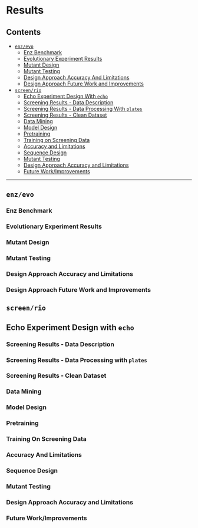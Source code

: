 # Results 

## Contents
-  [`enz/evo`](#Enzevo)
	-  [Enz Benchmark](#Enzbench)
	-  [Evolutionary Experiment Results](#Evo)
	-  [Mutant Design](#Mutantdesign)
	-  [Mutant Testing](#Mutanttesting)
	-  [Design Approach Accuracy And Limitations](#accuracylimitations)
	-  [Design Approach Future Work and Improvements](#enzfuture)
-  [`screen/rio`](#rio)
	-  [Echo Experiment Design With `echo`](#echo)
	-  [Screening Results - Data Description](#screeningdata)
	-  [Screening Results - Data Processing With `plates`](#screeningdataprocessing)
	-  [Screening Results - Clean Dataset](#cleandata)
	-  [Data Mining](#datamining)
	-  [Model Design](#model)
	-  [Pretraining](#pretraining)
	-  [Training on Screening Data](#training)
	-  [Accuracy and Limitations](#modeleval)
	-  [Sequence Design](#modelseqdesign)
	-  [Mutant Testing](#riomutants)
	-  [Design Approach Accuracy and Limitations](#riotechniqueeval)
	-  [Future Work/Improvements](#riofuture)

-------------
<a name="enzevo"></a>

##  `enz/evo`   

<a name="enzbench"></a>

###  Enz Benchmark   

<a name="evo"></a>

###  Evolutionary Experiment Results  

<a name="mutantdesign"></a>

###  Mutant Design  

<a name="mutanttesting"></a>

###  Mutant Testing  

<a name="accuracylimitations"></a>

###  Design Approach Accuracy and Limitations  

<a name="enzfuture"></a>

###  Design Approach Future Work and Improvements  

<a name="rio"></a>

##  `screen/rio`  

<a name="echo"></a>

## Echo Experiment Design with `echo`

<a name="screeningdata"></a>

###  Screening Results - Data Description  

<a name="screeningdataprocessing"></a>

###  Screening Results - Data Processing with `plates`  

<a name="cleandata"></a>

###  Screening Results - Clean Dataset  

<a name="datamining"></a>

###  Data Mining  

<a name="model"></a>

###  Model Design 

<a name="pretraining"></a>

### Pretraining  

<a name="training"></a>

###  Training On Screening Data  

<a name="modeleval"></a>

###  Accuracy And Limitations  

<a name="modelseqdesign"></a>

###  Sequence Design  

<a name="riomutants"></a>

###  Mutant Testing  

<a name="riotechniqueeval"></a>

###  Design Approach Accuracy and Limitations

<a name="riofuture"></a>

###  Future Work/Improvements

<a name="enzevo"></a>


